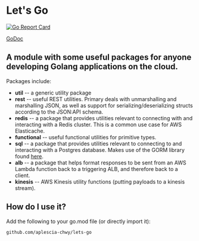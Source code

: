 # Let's Go

[![Go Report Card](https://goreportcard.com/badge/github.com/aplescia-chwy/lets-go)](https://goreportcard.com/report/github.com/aplescia-chwy/lets-go)

[GoDoc](https://pkg.go.dev/github.com/aplescia-chwy/lets-go)

A module with some useful packages for anyone developing Golang applications on the cloud. 
---
Packages include:

* **util** -- a generic utility package
* **rest** -- useful REST utilities. Primary deals with unmarshalling and marshalling JSON, as well as 
support for serializing/deserializing structs according to the JSON:API schema.
* **redis** -- a package that provides utilities relevant to connecting with and interacting with a 
Redis cluster. This is a common use case for AWS Elasticache.
* **functional** -- useful functional utilities for primitive types.
* **sql** -- a package that provides utilities relevant to connecting to and 
interacting with a Postgres database. Makes use of the GORM library found [here](https://github.com/jinzhu/gorm).
* **alb** -- a package that helps format responses to be sent from an AWS Lambda function back to a
 triggering ALB, and
therefore back to a client.
* **kinesis** -- AWS Kinesis utility functions (putting payloads to a kinesis stream).

## How do I use it?

Add the following to your go.mod file (or directly import it):

```shell script
github.com/aplescia-chwy/lets-go
```
